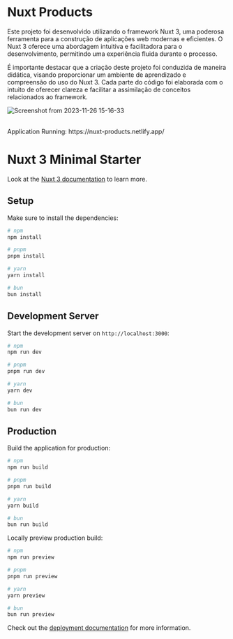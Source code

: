 # Nuxt Products

Este projeto foi desenvolvido utilizando o framework Nuxt 3, uma poderosa ferramenta para a construção de aplicações web modernas e eficientes. 
O Nuxt 3 oferece uma abordagem intuitiva e facilitadora para o desenvolvimento, permitindo uma experiência fluida durante o processo.<br>

É importante destacar que a criação deste projeto foi conduzida de maneira didática, visando proporcionar um ambiente de aprendizado e compreensão do uso do Nuxt 3. 
Cada parte do código foi elaborada com o intuito de oferecer clareza e facilitar a assimilação de conceitos relacionados ao framework.<br>


![Screenshot from 2023-11-26 15-16-33](https://github.com/thiagopetherson/nuxt3-products/assets/44420212/bedcf11c-7150-4729-a4dc-429b5879fd17)

<br>
Application Running: https://nuxt-products.netlify.app/

# Nuxt 3 Minimal Starter

Look at the [Nuxt 3 documentation](https://nuxt.com/docs/getting-started/introduction) to learn more.

## Setup

Make sure to install the dependencies:

```bash
# npm
npm install

# pnpm
pnpm install

# yarn
yarn install

# bun
bun install
```

## Development Server

Start the development server on `http://localhost:3000`:

```bash
# npm
npm run dev

# pnpm
pnpm run dev

# yarn
yarn dev

# bun
bun run dev
```

## Production

Build the application for production:

```bash
# npm
npm run build

# pnpm
pnpm run build

# yarn
yarn build

# bun
bun run build
```

Locally preview production build:

```bash
# npm
npm run preview

# pnpm
pnpm run preview

# yarn
yarn preview

# bun
bun run preview
```

Check out the [deployment documentation](https://nuxt.com/docs/getting-started/deployment) for more information.
